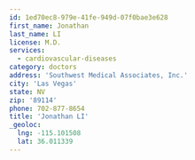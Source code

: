 ```yaml
---
id: 1ed70ec8-979e-41fe-949d-07f0bae3e628
first_name: Jonathan
last_name: LI
license: M.D.
services:
  - cardiovascular-diseases
category: doctors
address: 'Southwest Medical Associates, Inc.'
city: 'Las Vegas'
state: NV
zip: '89114'
phone: 702-877-8654
title: 'Jonathan LI'
_geoloc:
  lng: -115.101508
  lat: 36.011339
---
```

